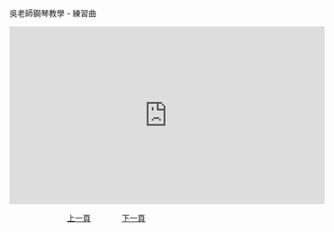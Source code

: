 ﻿---
keywords: 吳老師鋼琴教學 - 練習曲
---
吳老師鋼琴教學 - 練習曲

<iframe width="560" height="315" src="https://www.youtube.com/embed/uBHF0wxjJIk" title="練習曲" frameborder="0" allow="accelerometer; autoplay; clipboard-write; encrypted-media; gyroscope; picture-in-picture; web-share" allowfullscreen></iframe>

&nbsp;&nbsp;&nbsp;&nbsp;&nbsp;&nbsp;&nbsp;&nbsp;&nbsp;&nbsp;&nbsp;&nbsp;
&nbsp;&nbsp;&nbsp;&nbsp;&nbsp;&nbsp;&nbsp;&nbsp;&nbsp;&nbsp;&nbsp;&nbsp;
[上一頁](T-DoReMiFaSolLaSi)
&nbsp;&nbsp;&nbsp;&nbsp;&nbsp;&nbsp;&nbsp;&nbsp;&nbsp;&nbsp;&nbsp;&nbsp;
[下一頁](T-ConCon)





